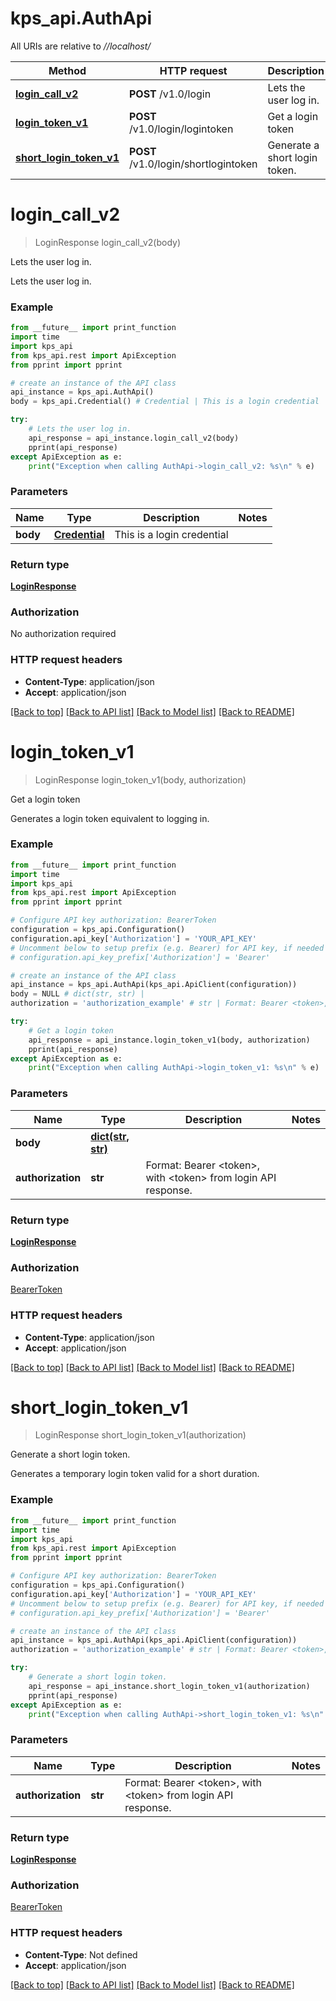 # kps_api.AuthApi

All URIs are relative to *//localhost/*

Method | HTTP request | Description
------------- | ------------- | -------------
[**login_call_v2**](AuthApi.md#login_call_v2) | **POST** /v1.0/login | Lets the user log in.
[**login_token_v1**](AuthApi.md#login_token_v1) | **POST** /v1.0/login/logintoken | Get a login token
[**short_login_token_v1**](AuthApi.md#short_login_token_v1) | **POST** /v1.0/login/shortlogintoken | Generate a short login token.

# **login_call_v2**
> LoginResponse login_call_v2(body)

Lets the user log in.

Lets the user log in.

### Example
```python
from __future__ import print_function
import time
import kps_api
from kps_api.rest import ApiException
from pprint import pprint

# create an instance of the API class
api_instance = kps_api.AuthApi()
body = kps_api.Credential() # Credential | This is a login credential

try:
    # Lets the user log in.
    api_response = api_instance.login_call_v2(body)
    pprint(api_response)
except ApiException as e:
    print("Exception when calling AuthApi->login_call_v2: %s\n" % e)
```

### Parameters

Name | Type | Description  | Notes
------------- | ------------- | ------------- | -------------
 **body** | [**Credential**](Credential.md)| This is a login credential | 

### Return type

[**LoginResponse**](LoginResponse.md)

### Authorization

No authorization required

### HTTP request headers

 - **Content-Type**: application/json
 - **Accept**: application/json

[[Back to top]](#) [[Back to API list]](../README.md#documentation-for-api-endpoints) [[Back to Model list]](../README.md#documentation-for-models) [[Back to README]](../README.md)

# **login_token_v1**
> LoginResponse login_token_v1(body, authorization)

Get a login token

Generates a login token equivalent to logging in.

### Example
```python
from __future__ import print_function
import time
import kps_api
from kps_api.rest import ApiException
from pprint import pprint

# Configure API key authorization: BearerToken
configuration = kps_api.Configuration()
configuration.api_key['Authorization'] = 'YOUR_API_KEY'
# Uncomment below to setup prefix (e.g. Bearer) for API key, if needed
# configuration.api_key_prefix['Authorization'] = 'Bearer'

# create an instance of the API class
api_instance = kps_api.AuthApi(kps_api.ApiClient(configuration))
body = NULL # dict(str, str) | 
authorization = 'authorization_example' # str | Format: Bearer <token>, with <token> from login API response.

try:
    # Get a login token
    api_response = api_instance.login_token_v1(body, authorization)
    pprint(api_response)
except ApiException as e:
    print("Exception when calling AuthApi->login_token_v1: %s\n" % e)
```

### Parameters

Name | Type | Description  | Notes
------------- | ------------- | ------------- | -------------
 **body** | [**dict(str, str)**](dict.md)|  | 
 **authorization** | **str**| Format: Bearer &lt;token&gt;, with &lt;token&gt; from login API response. | 

### Return type

[**LoginResponse**](LoginResponse.md)

### Authorization

[BearerToken](../README.md#BearerToken)

### HTTP request headers

 - **Content-Type**: application/json
 - **Accept**: application/json

[[Back to top]](#) [[Back to API list]](../README.md#documentation-for-api-endpoints) [[Back to Model list]](../README.md#documentation-for-models) [[Back to README]](../README.md)

# **short_login_token_v1**
> LoginResponse short_login_token_v1(authorization)

Generate a short login token.

Generates a temporary login token valid for a short duration.

### Example
```python
from __future__ import print_function
import time
import kps_api
from kps_api.rest import ApiException
from pprint import pprint

# Configure API key authorization: BearerToken
configuration = kps_api.Configuration()
configuration.api_key['Authorization'] = 'YOUR_API_KEY'
# Uncomment below to setup prefix (e.g. Bearer) for API key, if needed
# configuration.api_key_prefix['Authorization'] = 'Bearer'

# create an instance of the API class
api_instance = kps_api.AuthApi(kps_api.ApiClient(configuration))
authorization = 'authorization_example' # str | Format: Bearer <token>, with <token> from login API response.

try:
    # Generate a short login token.
    api_response = api_instance.short_login_token_v1(authorization)
    pprint(api_response)
except ApiException as e:
    print("Exception when calling AuthApi->short_login_token_v1: %s\n" % e)
```

### Parameters

Name | Type | Description  | Notes
------------- | ------------- | ------------- | -------------
 **authorization** | **str**| Format: Bearer &lt;token&gt;, with &lt;token&gt; from login API response. | 

### Return type

[**LoginResponse**](LoginResponse.md)

### Authorization

[BearerToken](../README.md#BearerToken)

### HTTP request headers

 - **Content-Type**: Not defined
 - **Accept**: application/json

[[Back to top]](#) [[Back to API list]](../README.md#documentation-for-api-endpoints) [[Back to Model list]](../README.md#documentation-for-models) [[Back to README]](../README.md)

